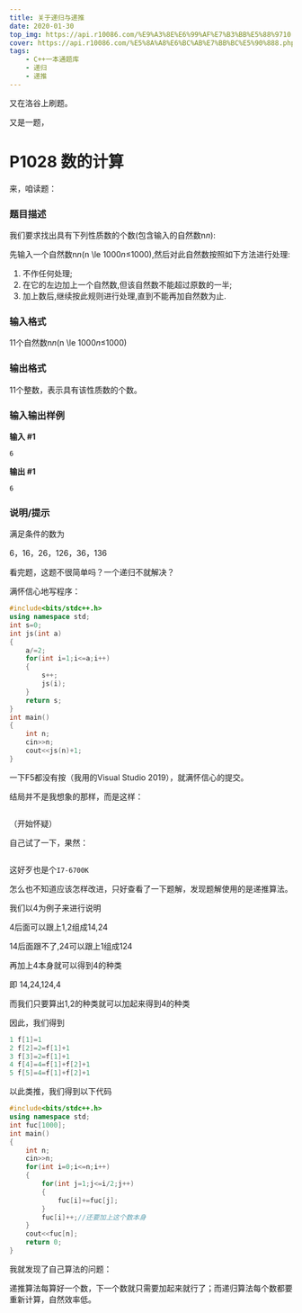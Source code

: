```yaml
---
title: 关于递归与递推
date: 2020-01-30
top_img: https://api.r10086.com/%E9%A3%8E%E6%99%AF%E7%B3%BB%E5%88%9710.php
cover: https://api.r10086.com/%E5%8A%A8%E6%BC%AB%E7%BB%BC%E5%90%888.php   
tags: 
    - C++一本通题库
    - 递归
    - 递推
---
```

又在洛谷上刷题。

又是一题，

# P1028 数的计算

来，咱读题：

### 题目描述

我们要求找出具有下列性质数的个数(包含输入的自然数n*n*):

先输入一个自然数n*n*(n \le 1000*n*≤1000),然后对此自然数按照如下方法进行处理:

1. 不作任何处理;
2. 在它的左边加上一个自然数,但该自然数不能超过原数的一半;
3. 加上数后,继续按此规则进行处理,直到不能再加自然数为止.

### 输入格式

11个自然数n*n*(n \le 1000*n*≤1000)

### 输出格式

11个整数，表示具有该性质数的个数。

### 输入输出样例

**输入 #1**

```
6
```

**输出 #1**

```
6

```

### 说明/提示

满足条件的数为

6，16，26，126，36，136

看完题，这题不很简单吗？一个递归不就解决？

满怀信心地写程序：

```cpp
#include<bits/stdc++.h>
using namespace std;
int s=0;
int js(int a)
{
    a/=2;
    for(int i=1;i<=a;i++)
    {
        s++;
        js(i);
    }
    return s;
}
int main()
{
    int n;
    cin>>n;
    cout<<js(n)+1;
} 
```

一下F5都没有按（我用的Visual Studio 2019），就满怀信心的提交。

结局并不是我想象的那样，而是这样：

<img src="https://img2018.cnblogs.com/common/1924270/202001/1924270-20200130105231688-904029671.png" alt="" />

（开始怀疑）

自己试了一下，果然：

<img src="https://img2018.cnblogs.com/common/1924270/202001/1924270-20200130105859198-1176811657.png" alt="" />

这好歹也是个`I7-6700K`

怎么也不知道应该怎样改进，只好查看了一下题解，发现题解使用的是递推算法。

我们以4为例子来进行说明

4后面可以跟上1,2组成14,24

14后面跟不了,24可以跟上1组成124

再加上4本身就可以得到4的种类

即 14,24,124,4

而我们只要算出1,2的种类就可以加起来得到4的种类

因此，我们得到

```cpp
1 f[1]=1
2 f[2]=2=f[1]+1
3 f[3]=2=f[1]+1
4 f[4]=4=f[1]+f[2]+1
5 f[5]=4=f[1]+f[2]+1
```

以此类推，我们得到以下代码

```cpp
#include<bits/stdc++.h>
using namespace std;
int fuc[1000];
int main()
{ 
    int n;
    cin>>n;
    for(int i=0;i<=n;i++)
    {
        for(int j=1;j<=i/2;j++)
        {
            fuc[i]+=fuc[j];
        }
        fuc[i]++;//还要加上这个数本身 
    }
    cout<<fuc[n];
    return 0;
}
```

我就发现了自己算法的问题：

递推算法每算好一个数，下一个数就只需要加起来就行了；而递归算法每个数都要重新计算，自然效率低。
